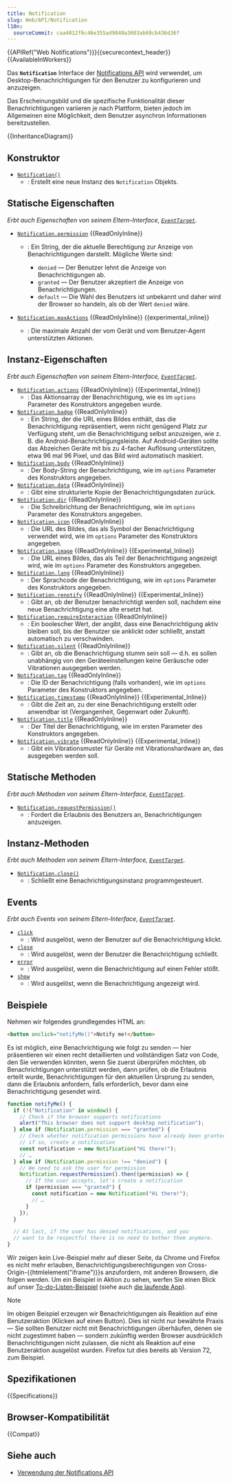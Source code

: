 ```yaml
---
title: Notification
slug: Web/API/Notification
l10n:
  sourceCommit: caa4012f6c46e355ad9840a3603ab69cb436d36f
---
```


{{APIRef("Web Notifications")}}{{securecontext_header}} {{AvailableInWorkers}}

Das **`Notification`** Interface der [Notifications API](/de/docs/Web/API/Notifications_API) wird verwendet, um Desktop-Benachrichtigungen für den Benutzer zu konfigurieren und anzuzeigen.

Das Erscheinungsbild und die spezifische Funktionalität dieser Benachrichtigungen variieren je nach Plattform, bieten jedoch im Allgemeinen eine Möglichkeit, dem Benutzer asynchron Informationen bereitzustellen.

{{InheritanceDiagram}}

## Konstruktor

- [`Notification()`](/de/docs/Web/API/Notification/Notification)
  - : Erstellt eine neue Instanz des `Notification` Objekts.

## Statische Eigenschaften

_Erbt auch Eigenschaften von seinem Eltern-Interface, [`EventTarget`](/de/docs/Web/API/EventTarget)_.

- [`Notification.permission`](/de/docs/Web/API/Notification/permission_static) {{ReadOnlyInline}}

  - : Ein String, der die aktuelle Berechtigung zur Anzeige von Benachrichtigungen darstellt. Mögliche Werte sind:

    - `denied` — Der Benutzer lehnt die Anzeige von Benachrichtigungen ab.
    - `granted` — Der Benutzer akzeptiert die Anzeige von Benachrichtigungen.
    - `default` — Die Wahl des Benutzers ist unbekannt und daher wird der Browser so handeln, als ob der Wert `denied` wäre.

- [`Notification.maxActions`](/de/docs/Web/API/Notification/maxActions_static) {{ReadOnlyInline}} {{experimental_inline}}
  - : Die maximale Anzahl der vom Gerät und vom Benutzer-Agent unterstützten Aktionen.

## Instanz-Eigenschaften

_Erbt auch Eigenschaften von seinem Eltern-Interface, [`EventTarget`](/de/docs/Web/API/EventTarget)_.

- [`Notification.actions`](/de/docs/Web/API/Notification/actions) {{ReadOnlyInline}} {{Experimental_Inline}}
  - : Das Aktionsarray der Benachrichtigung, wie es im `options` Parameter des Konstruktors angegeben wurde.
- [`Notification.badge`](/de/docs/Web/API/Notification/badge) {{ReadOnlyInline}}
  - : Ein String, der die URL eines Bildes enthält, das die Benachrichtigung repräsentiert, wenn nicht genügend Platz zur Verfügung steht, um die Benachrichtigung selbst anzuzeigen, wie z. B. die Android-Benachrichtigungsleiste. Auf Android-Geräten sollte das Abzeichen Geräte mit bis zu 4-facher Auflösung unterstützen, etwa 96 mal 96 Pixel, und das Bild wird automatisch maskiert.
- [`Notification.body`](/de/docs/Web/API/Notification/body) {{ReadOnlyInline}}
  - : Der Body-String der Benachrichtigung, wie im `options` Parameter des Konstruktors angegeben.
- [`Notification.data`](/de/docs/Web/API/Notification/data) {{ReadOnlyInline}}
  - : Gibt eine strukturierte Kopie der Benachrichtigungsdaten zurück.
- [`Notification.dir`](/de/docs/Web/API/Notification/dir) {{ReadOnlyInline}}
  - : Die Schreibrichtung der Benachrichtigung, wie im `options` Parameter des Konstruktors angegeben.
- [`Notification.icon`](/de/docs/Web/API/Notification/icon) {{ReadOnlyInline}}
  - : Die URL des Bildes, das als Symbol der Benachrichtigung verwendet wird, wie im `options` Parameter des Konstruktors angegeben.
- [`Notification.image`](/de/docs/Web/API/Notification/image) {{ReadOnlyInline}} {{Experimental_Inline}}
  - : Die URL eines Bildes, das als Teil der Benachrichtigung angezeigt wird, wie im `options` Parameter des Konstruktors angegeben.
- [`Notification.lang`](/de/docs/Web/API/Notification/lang) {{ReadOnlyInline}}
  - : Der Sprachcode der Benachrichtigung, wie im `options` Parameter des Konstruktors angegeben.
- [`Notification.renotify`](/de/docs/Web/API/Notification/renotify) {{ReadOnlyInline}} {{Experimental_Inline}}
  - : Gibt an, ob der Benutzer benachrichtigt werden soll, nachdem eine neue Benachrichtigung eine alte ersetzt hat.
- [`Notification.requireInteraction`](/de/docs/Web/API/Notification/requireInteraction) {{ReadOnlyInline}}
  - : Ein boolescher Wert, der angibt, dass eine Benachrichtigung aktiv bleiben soll, bis der Benutzer sie anklickt oder schließt, anstatt automatisch zu verschwinden.
- [`Notification.silent`](/de/docs/Web/API/Notification/silent) {{ReadOnlyInline}}
  - : Gibt an, ob die Benachrichtigung stumm sein soll — d.h. es sollen unabhängig von den Geräteeinstellungen keine Geräusche oder Vibrationen ausgegeben werden.
- [`Notification.tag`](/de/docs/Web/API/Notification/tag) {{ReadOnlyInline}}
  - : Die ID der Benachrichtigung (falls vorhanden), wie im `options` Parameter des Konstruktors angegeben.
- [`Notification.timestamp`](/de/docs/Web/API/Notification/timestamp) {{ReadOnlyInline}} {{Experimental_Inline}}
  - : Gibt die Zeit an, zu der eine Benachrichtigung erstellt oder anwendbar ist (Vergangenheit, Gegenwart oder Zukunft).
- [`Notification.title`](/de/docs/Web/API/Notification/title) {{ReadOnlyInline}}
  - : Der Titel der Benachrichtigung, wie im ersten Parameter des Konstruktors angegeben.
- [`Notification.vibrate`](/de/docs/Web/API/Notification/vibrate) {{ReadOnlyInline}} {{Experimental_Inline}}
  - : Gibt ein Vibrationsmuster für Geräte mit Vibrationshardware an, das ausgegeben werden soll.

## Statische Methoden

_Erbt auch Methoden von seinem Eltern-Interface, [`EventTarget`](/de/docs/Web/API/EventTarget)_.

- [`Notification.requestPermission()`](/de/docs/Web/API/Notification/requestPermission_static)
  - : Fordert die Erlaubnis des Benutzers an, Benachrichtigungen anzuzeigen.

## Instanz-Methoden

_Erbt auch Methoden von seinem Eltern-Interface, [`EventTarget`](/de/docs/Web/API/EventTarget)_.

- [`Notification.close()`](/de/docs/Web/API/Notification/close)
  - : Schließt eine Benachrichtigungsinstanz programmgesteuert.

## Events

_Erbt auch Events von seinem Eltern-Interface, [`EventTarget`](/de/docs/Web/API/EventTarget)_.

- [`click`](/de/docs/Web/API/Notification/click_event)
  - : Wird ausgelöst, wenn der Benutzer auf die Benachrichtigung klickt.
- [`close`](/de/docs/Web/API/Notification/close_event)
  - : Wird ausgelöst, wenn der Benutzer die Benachrichtigung schließt.
- [`error`](/de/docs/Web/API/Notification/error_event)
  - : Wird ausgelöst, wenn die Benachrichtigung auf einen Fehler stößt.
- [`show`](/de/docs/Web/API/Notification/show_event)
  - : Wird ausgelöst, wenn die Benachrichtigung angezeigt wird.

## Beispiele

Nehmen wir folgendes grundlegendes HTML an:

```html
<button onclick="notifyMe()">Notify me!</button>
```

Es ist möglich, eine Benachrichtigung wie folgt zu senden — hier präsentieren wir einen recht detaillierten und vollständigen Satz von Code, den Sie verwenden könnten, wenn Sie zuerst überprüfen möchten, ob Benachrichtigungen unterstützt werden, dann prüfen, ob die Erlaubnis erteilt wurde, Benachrichtigungen für den aktuellen Ursprung zu senden, dann die Erlaubnis anfordern, falls erforderlich, bevor dann eine Benachrichtigung gesendet wird.

```js
function notifyMe() {
  if (!("Notification" in window)) {
    // Check if the browser supports notifications
    alert("This browser does not support desktop notification");
  } else if (Notification.permission === "granted") {
    // Check whether notification permissions have already been granted;
    // if so, create a notification
    const notification = new Notification("Hi there!");
    // …
  } else if (Notification.permission !== "denied") {
    // We need to ask the user for permission
    Notification.requestPermission().then((permission) => {
      // If the user accepts, let's create a notification
      if (permission === "granted") {
        const notification = new Notification("Hi there!");
        // …
      }
    });
  }

  // At last, if the user has denied notifications, and you
  // want to be respectful there is no need to bother them anymore.
}
```

Wir zeigen kein Live-Beispiel mehr auf dieser Seite, da Chrome und Firefox es nicht mehr erlauben, Benachrichtigungsberechtigungen von Cross-Origin-{{htmlelement("iframe")}}s anzufordern, mit anderen Browsern, die folgen werden. Um ein Beispiel in Aktion zu sehen, werfen Sie einen Blick auf unser [To-do-Listen-Beispiel](https://github.com/mdn/dom-examples/tree/main/to-do-notifications) (siehe auch [die laufende App](https://mdn.github.io/dom-examples/to-do-notifications/)).

> [!NOTE]
> Im obigen Beispiel erzeugen wir Benachrichtigungen als Reaktion auf eine Benutzeraktion (Klicken auf einen Button). Dies ist nicht nur bewährte Praxis — Sie sollten Benutzer nicht mit Benachrichtigungen überhäufen, denen sie nicht zugestimmt haben — sondern zukünftig werden Browser ausdrücklich Benachrichtigungen nicht zulassen, die nicht als Reaktion auf eine Benutzeraktion ausgelöst wurden. Firefox tut dies bereits ab Version 72, zum Beispiel.

## Spezifikationen

{{Specifications}}

## Browser-Kompatibilität

{{Compat}}

## Siehe auch

- [Verwendung der Notifications API](/de/docs/Web/API/Notifications_API/Using_the_Notifications_API)
